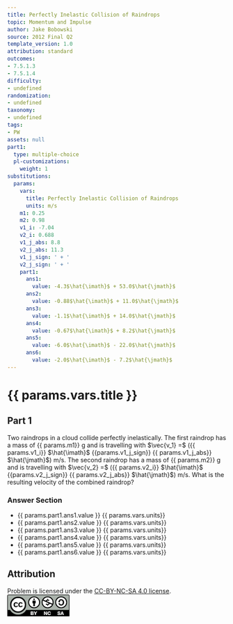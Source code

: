 ```yaml
---
title: Perfectly Inelastic Collision of Raindrops
topic: Momentum and Impulse
author: Jake Bobowski
source: 2012 Final Q2
template_version: 1.0
attribution: standard
outcomes:
- 7.5.1.3
- 7.5.1.4
difficulty:
- undefined
randomization:
- undefined
taxonomy:
- undefined
tags:
- PW
assets: null
part1:
  type: multiple-choice
  pl-customizations:
    weight: 1
substitutions:
  params:
    vars:
      title: Perfectly Inelastic Collision of Raindrops
      units: m/s
    m1: 0.25
    m2: 0.98
    v1_i: -7.04
    v2_i: 0.688
    v1_j_abs: 8.8
    v2_j_abs: 11.3
    v1_j_sign: ' + '
    v2_j_sign: ' + '
    part1:
      ans1:
        value: -4.3$\hat{\imath}$ + 53.0$\hat{\jmath}$
      ans2:
        value: -0.88$\hat{\imath}$ + 11.0$\hat{\jmath}$
      ans3:
        value: -1.1$\hat{\imath}$ + 14.0$\hat{\jmath}$
      ans4:
        value: -0.67$\hat{\imath}$ + 8.2$\hat{\jmath}$
      ans5:
        value: -6.0$\hat{\imath}$ - 22.0$\hat{\jmath}$
      ans6:
        value: -2.0$\hat{\imath}$ - 7.2$\hat{\jmath}$
---
```

# {{ params.vars.title }}
## Part 1

Two raindrops in a cloud collide perfectly inelastically. The first raindrop has a mass of {{ params.m1}} g and is travelling with $\vec{v_1} =$ ({{ params.v1_i}} $\hat{\imath}$ {{params.v1_j_sign}} {{ params.v1_j_abs}} $\hat{\jmath}$) m/s. The second raindrop has a mass of {{ params.m2}} g and is travelling with $\vec{v_2} =$ ({{ params.v2_i}} $\hat{\imath}$ {{params.v2_j_sign}} {{ params.v2_j_abs}} $\hat{\jmath}$) m/s. What is the resulting velocity of the combined raindrop?

### Answer Section

- {{ params.part1.ans1.value }} {{ params.vars.units}}
- {{ params.part1.ans2.value }} {{ params.vars.units}}
- {{ params.part1.ans3.value }} {{ params.vars.units}}
- {{ params.part1.ans4.value }} {{ params.vars.units}}
- {{ params.part1.ans5.value }} {{ params.vars.units}}
- {{ params.part1.ans6.value }} {{ params.vars.units}}

## Attribution

Problem is licensed under the [CC-BY-NC-SA 4.0 license](https://creativecommons.org/licenses/by-nc-sa/4.0/).<br> ![The Creative Commons 4.0 license requiring attribution-BY, non-commercial-NC, and share-alike-SA license.](https://raw.githubusercontent.com/firasm/bits/master/by-nc-sa.png)